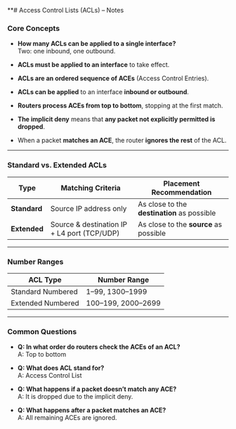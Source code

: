 **# Access Control Lists (ACLs) – Notes

### Core Concepts
- **How many ACLs can be applied to a single interface?**  
  Two: one inbound, one outbound.

- **ACLs must be applied to an interface** to take effect.
- **ACLs are an ordered sequence of ACEs** (Access Control Entries).
- **ACLs can be applied** to an interface **inbound or outbound**.
- **Routers process ACEs from top to bottom**, stopping at the first match.
- **The implicit deny** means that **any packet not explicitly permitted is dropped**.
- When a packet **matches an ACE**, the router **ignores the rest** of the ACL.

---

### Standard vs. Extended ACLs

| Type         | Matching Criteria                           | Placement Recommendation                    |
|--------------|---------------------------------------------|---------------------------------------------|
| **Standard** | Source IP address only                      | As close to the **destination** as possible |
| **Extended** | Source & destination IP + L4 port (TCP/UDP) | As close to the **source** as possible      |

---

### Number Ranges

| ACL Type          | Number Range     |
|-------------------|------------------|
| Standard Numbered | 1–99, 1300–1999  |
| Extended Numbered | 100–199, 2000–2699 |

---

### Common Questions

- **Q: In what order do routers check the ACEs of an ACL?**  
  A: Top to bottom

- **Q: What does ACL stand for?**  
  A: Access Control List

- **Q: What happens if a packet doesn’t match any ACE?**  
  A: It is dropped due to the implicit deny.

- **Q: What happens after a packet matches an ACE?**  
  A: All remaining ACEs are ignored.

